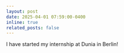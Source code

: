 ```yaml
---
layout: post
date: 2025-04-01 07:59:00-0400
inline: true
related_posts: false
---
```


I have started my internship at Dunia in Berlin! 
